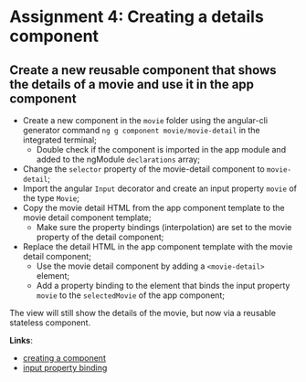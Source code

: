 Assignment 4: Creating a details component 
==============================================

## Create a new reusable component that shows the details of a movie and use it in the app component

- Create a new component in the `movie` folder using the angular-cli generator command `ng g component movie/movie-detail` in the integrated terminal;
  - Double check if the component is imported in the app module and added to the ngModule `declarations` array;
- Change the `selector` property of the movie-detail component to `movie-detail`;
- Import the angular `Input` decorator and create an input property `movie` of the type `Movie`;
- Copy the movie detail HTML from the app component template to the movie detail component template;
    - Make sure the property bindings (interpolation) are set to the movie property of the detail component;
- Replace the detail HTML in the app component template with the movie detail component;
  - Use the movie detail component by adding a `<movie-detail>` element;   
  - Add a property binding to the element that binds the input property `movie` to the `selectedMovie` of the app component;

The view will still show the details of the movie, but now via a reusable stateless component.

**Links**:
- [creating a component](https://angular-2-training-book.rangle.io/handout/components/creating_components.html)
- [input property binding](https://angular-2-training-book.rangle.io/handout/components/app_structure/passing_data_into_components.html)